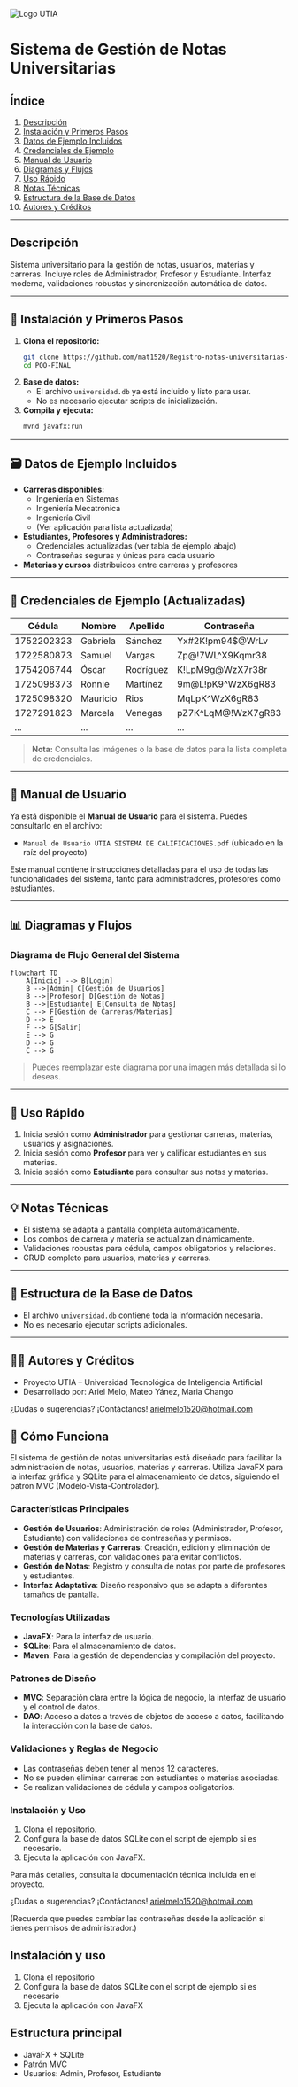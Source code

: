 ![Logo UTIA](src/main/resources/images/logo.png)

# Sistema de Gestión de Notas Universitarias

## Índice
1. [Descripción](#descripción)
2. [Instalación y Primeros Pasos](#instalación-y-primeros-pasos)
3. [Datos de Ejemplo Incluidos](#datos-de-ejemplo-incluidos)
4. [Credenciales de Ejemplo](#credenciales-de-ejemplo-actualizadas)
5. [Manual de Usuario](#manual-de-usuario)
6. [Diagramas y Flujos](#diagramas-y-flujos)
7. [Uso Rápido](#uso-rápido)
8. [Notas Técnicas](#notas-técnicas)
9. [Estructura de la Base de Datos](#estructura-de-la-base-de-datos)
10. [Autores y Créditos](#autores-y-créditos)

---

## Descripción
Sistema universitario para la gestión de notas, usuarios, materias y carreras. Incluye roles de Administrador, Profesor y Estudiante. Interfaz moderna, validaciones robustas y sincronización automática de datos.

---

## 🚀 Instalación y Primeros Pasos

1. **Clona el repositorio:**
   ```bash
   git clone https://github.com/mat1520/Registro-notas-universitarias-en-Java-y-Sql-Lite
   cd POO-FINAL
   ```
2. **Base de datos:**
   - El archivo `universidad.db` ya está incluido y listo para usar.
   - No es necesario ejecutar scripts de inicialización.
3. **Compila y ejecuta:**
   ```bash
   mvnd javafx:run
   ```

---

## 🗃️ Datos de Ejemplo Incluidos
- **Carreras disponibles:**
  - Ingeniería en Sistemas
  - Ingeniería Mecatrónica
  - Ingeniería Civil
  - (Ver aplicación para lista actualizada)
- **Estudiantes, Profesores y Administradores:**
  - Credenciales actualizadas (ver tabla de ejemplo abajo)
  - Contraseñas seguras y únicas para cada usuario
- **Materias y cursos** distribuidos entre carreras y profesores

---

## 🔑 Credenciales de Ejemplo (Actualizadas)

| Cédula      | Nombre                | Apellido     | Contraseña                | Rol         |
|-------------|-----------------------|--------------|---------------------------|-------------|
| 1752202323  | Gabriela              | Sánchez      | Yx#2K!pm94$@WrLv          | ESTUDIANTE  |
| 1722580873  | Samuel                | Vargas       | Zp@!7WL^X9Kqmr38          | ESTUDIANTE  |
| 1754206744  | Óscar                 | Rodríguez    | K!LpM9g@WzX7r38r          | ADMIN       |
| 1725098373  | Ronnie                | Martínez     | 9m@L!pK9^WzX6gR83         | PROFESOR    |
| 1725098320  | Mauricio              | Rios         | MqLpK^WzX6gR83            | PROFESOR    |
| 1727291823  | Marcela               | Venegas      | pZ7K^LqM@!WzX7gR83        | PROFESOR    |
| ...         | ...                   | ...          | ...                       | ...         |

> **Nota:** Consulta las imágenes o la base de datos para la lista completa de credenciales.

---

## 📘 Manual de Usuario

Ya está disponible el **Manual de Usuario** para el sistema. Puedes consultarlo en el archivo:

- `Manual de Usuario UTIA SISTEMA DE CALIFICACIONES.pdf` (ubicado en la raíz del proyecto)

Este manual contiene instrucciones detalladas para el uso de todas las funcionalidades del sistema, tanto para administradores, profesores como estudiantes.

---

## 📊 Diagramas y Flujos

### Diagrama de Flujo General del Sistema

```mermaid
flowchart TD
    A[Inicio] --> B[Login]
    B -->|Admin| C[Gestión de Usuarios]
    B -->|Profesor| D[Gestión de Notas]
    B -->|Estudiante| E[Consulta de Notas]
    C --> F[Gestión de Carreras/Materias]
    D --> E
    F --> G[Salir]
    E --> G
    D --> G
    C --> G
```

> Puedes reemplazar este diagrama por una imagen más detallada si lo deseas.

---

## 📝 Uso Rápido
1. Inicia sesión como **Administrador** para gestionar carreras, materias, usuarios y asignaciones.
2. Inicia sesión como **Profesor** para ver y calificar estudiantes en sus materias.
3. Inicia sesión como **Estudiante** para consultar sus notas y materias.

---

## 💡 Notas Técnicas
- El sistema se adapta a pantalla completa automáticamente.
- Los combos de carrera y materia se actualizan dinámicamente.
- Validaciones robustas para cédula, campos obligatorios y relaciones.
- CRUD completo para usuarios, materias y carreras.

---

## 📂 Estructura de la Base de Datos
- El archivo `universidad.db` contiene toda la información necesaria.
- No es necesario ejecutar scripts adicionales.

---

## 👨‍💻 Autores y Créditos
- Proyecto UTIA – Universidad Tecnológica de Inteligencia Artificial
- Desarrollado por: Ariel Melo, Mateo Yánez, Maria Chango

¿Dudas o sugerencias? ¡Contáctanos! 
arielmelo1520@hotmail.com

## 📝 Cómo Funciona
El sistema de gestión de notas universitarias está diseñado para facilitar la administración de notas, usuarios, materias y carreras. Utiliza JavaFX para la interfaz gráfica y SQLite para el almacenamiento de datos, siguiendo el patrón MVC (Modelo-Vista-Controlador).

### Características Principales
- **Gestión de Usuarios**: Administración de roles (Administrador, Profesor, Estudiante) con validaciones de contraseñas y permisos.
- **Gestión de Materias y Carreras**: Creación, edición y eliminación de materias y carreras, con validaciones para evitar conflictos.
- **Gestión de Notas**: Registro y consulta de notas por parte de profesores y estudiantes.
- **Interfaz Adaptativa**: Diseño responsivo que se adapta a diferentes tamaños de pantalla.

### Tecnologías Utilizadas
- **JavaFX**: Para la interfaz de usuario.
- **SQLite**: Para el almacenamiento de datos.
- **Maven**: Para la gestión de dependencias y compilación del proyecto.

### Patrones de Diseño
- **MVC**: Separación clara entre la lógica de negocio, la interfaz de usuario y el control de datos.
- **DAO**: Acceso a datos a través de objetos de acceso a datos, facilitando la interacción con la base de datos.

### Validaciones y Reglas de Negocio
- Las contraseñas deben tener al menos 12 caracteres.
- No se pueden eliminar carreras con estudiantes o materias asociadas.
- Se realizan validaciones de cédula y campos obligatorios.

### Instalación y Uso
1. Clona el repositorio.
2. Configura la base de datos SQLite con el script de ejemplo si es necesario.
3. Ejecuta la aplicación con JavaFX.

Para más detalles, consulta la documentación técnica incluida en el proyecto.

¿Dudas o sugerencias? ¡Contáctanos! 
arielmelo1520@hotmail.com


(Recuerda que puedes cambiar las contraseñas desde la aplicación si tienes permisos de administrador.)

## Instalación y uso

1. Clona el repositorio
2. Configura la base de datos SQLite con el script de ejemplo si es necesario
3. Ejecuta la aplicación con JavaFX

## Estructura principal
- JavaFX + SQLite
- Patrón MVC
- Usuarios: Admin, Profesor, Estudiante